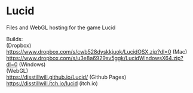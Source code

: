 # Lucid
Files and WebGL hosting for the game Lucid

Builds: <br/>
(Dropbox)
<br/>
https://www.dropbox.com/s/cwb528dyskkjuok/LucidOSX.zip?dl=0 (Mac)
https://www.dropbox.com/s/u3e8a6929sv5ggk/LucidWindowsX64.zip?dl=0 (Windows) <br/>
(WebGL) <br/>
https://disstillwill.github.io/Lucid/ (Github Pages) <br/>
https://disstillwill.itch.io/lucid (itch.io)

